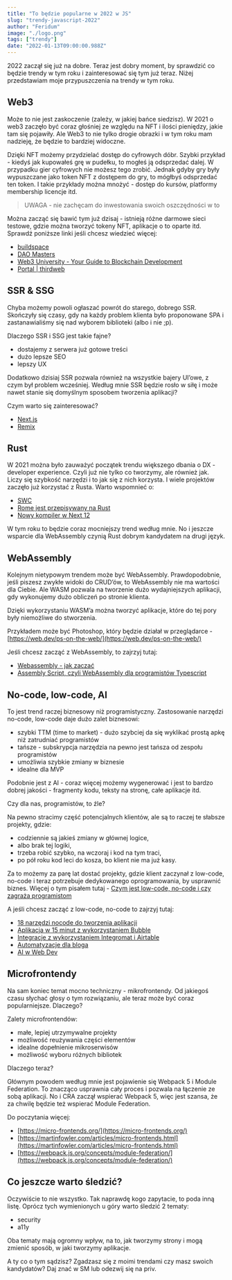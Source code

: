 ```yaml
---
title: "To będzie popularne w 2022 w JS"
slug: "trendy-javascript-2022"
author: "Feridum"
image: "./logo.png"
tags: ["trendy"]
date: "2022-01-13T09:00:00.988Z"
---
```


2022 zaczął się już na dobre. Teraz jest dobry moment, by sprawdzić co będzie trendy w tym roku i zainteresować się tym już teraz. Niżej przedstawiam moje przypuszczenia na trendy w tym roku.

<!--more-->

## Web3

Może to nie jest zaskoczenie (zależy, w jakiej bańce siedzisz). W 2021 o web3 zaczęło być coraz głośniej ze względu na NFT i ilości pieniędzy, jakie tam się pojawiły. Ale Web3 to nie tylko drogie obrazki i w tym roku mam nadzieję, że będzie to bardziej widoczne. 

Dzięki NFT możemy przydzielać dostęp do cyfrowych dóbr. Szybki przykład - kiedyś jak kupowałeś grę w pudełku, to mogłeś ją odsprzedać dalej. W przypadku gier cyfrowych nie możesz tego zrobić. Jednak gdyby gry były wypuszczane jako token NFT z dostępem do gry, to mógłbyś odsprzedać ten token.  I takie przykłady można mnożyć - dostęp do kursów, platformy membership licencje itd.

> UWAGA - nie zachęcam do inwestowania swoich oszczędności w to

Można zacząć się bawić tym już dzisaj - istnieją różne darmowe sieci testowe, gdzie można tworzyć tokeny NFT, aplikacje o to oparte itd. Sprawdź poniższe linki jeśli chcesz wiedzieć więcej: 

- [buildspace](https://buildspace.so/)
- [DAO Masters](https://www.daomasters.xyz/)
- [Web3 University - Your Guide to Blockchain Development](https://www.web3.university/)
- [Portal | thirdweb](https://thirdweb.com/portal)

## SSR & SSG

Chyba możemy powoli ogłaszać powrót do starego, dobrego SSR. Skończyły się czasy, gdy na każdy problem klienta było proponowane SPA i zastanawialiśmy się nad wyborem biblioteki (albo i nie ;p).

Dlaczego SSR i SSG jest takie fajne?

- dostajemy z serwera już gotowe treści
- dużo lepsze SEO
- lepszy UX

Dodatkowo dzisiaj SSR pozwala również na wszystkie bajery UI’owe, z czym był problem wcześniej. Według mnie SSR będzie rosło w siłę i może nawet stanie się domyślnym sposobem tworzenia aplikacji?

Czym warto się zainteresować?

- [Next.js](https://nextjs.org/)
- [Remix](https://remix.run/)

## Rust

W 2021 można było zauważyć początek trendu większego dbania o DX - developer experience. Czyli już nie tylko co tworzymy, ale również jak. Liczy się szybkość narzędzi i to jak się z nich korzysta. I wiele projektów zaczęło już korzystać z Rusta. Warto wspomnieć o:

- [SWC](https://swc.rs/)
- [Rome jest przepisywany na Rust](https://rome.tools/blog/2021/09/21/rome-will-be-rewritten-in-rust)
- [Nowy kompiler w Next 12](https://nextjs.org/blog/next-12#faster-builds-and-fast-refresh-with-rust-compiler)

W tym roku to będzie coraz mocniejszy trend według mnie. No i jeszcze wsparcie dla WebAssembly czynią Rust dobrym kandydatem na drugi język.

## WebAssembly

Kolejnym nietypowym trendem może być WebAssembly. Prawdopodobnie, jeśli piszesz zwykłe widoki do CRUD’ów, to WebAssembly nie ma wartości dla Ciebie. Ale WASM pozwala na tworzenie dużo wydajniejszych aplikacji, gdy wykonujemy dużo obliczeń po stronie klienta. 

Dzięki wykorzystaniu WASM’a można tworzyć aplikacje, które do tej pory były niemożliwe do stworzenia. 

Przykładem może być Photoshop, który będzie działał w przeglądarce - [https://web.dev/ps-on-the-web/](https://web.dev/ps-on-the-web/)

Jeśli chcesz zacząć z WebAssembly, to zajrzyj tutaj:

- [Webassembly - jak zaczać](https://fsgeek.pl/post/webassembly-jak-zaczac/)
- [Assembly Script, czyli WebAssembly dla programistów Typescript](https://fsgeek.pl/post/assembly-script-czyli-webassembly-dla-programistow-typescripta/)

## No-code, low-code, AI

To jest trend raczej biznesowy niż programistyczny. Zastosowanie narzędzi no-code, low-code daje dużo zalet biznesowi: 

- szybki TTM (time to market) - dużo szybciej da się wyklikać prostą apkę niż zatrudniać programistów
- tańsze - subskrypcja narzędzia na pewno jest tańsza od zespołu programistów
- umożliwia szybkie zmiany w biznesie
- idealne dla MVP

Podobnie jest z AI - coraz więcej możemy wygenerować i jest to bardzo dobrej jakości - fragmenty kodu, teksty na stronę, całe aplikacje itd.

Czy dla nas, programistów, to źle?

Na pewno stracimy część potencjalnych klientów, ale są to raczej te słabsze projekty, gdzie:

- codziennie są jakieś zmiany w głównej logice,
- albo brak tej logiki,
- trzeba robić szybko, na wczoraj i kod na tym traci,
- po pół roku kod leci do kosza, bo klient nie ma już kasy.

Za to możemy za parę lat dostać projekty, gdzie klient zaczynał z low-code, no-code i teraz potrzebuje dedykowanego oprogramowania, by usprawnić biznes. Więcej o tym pisałem tutaj - [Czym jest low-code, no-code i czy zagraża programistom](https://fsgeek.pl/post/czym-jest-low-code-no-code/)

A jeśli chcesz zacząć z low-code, no-code to zajrzyj tutaj:

- [18 narzędzi nocode do tworzenia aplikacji](https://fsgeek.pl/post/18-narzedzi-nocode-do-stworzenia-aplikacji/)
- [Aplikacja w 15 minut z wykorzystaniem Bubble](https://fsgeek.pl/post/jak-15-minut-zrobic-todo-app/)
- [Integracje z wykorzystaniem Integromat i Airtable](https://fsgeek.pl/post/automatyzacje-integromat-airtable/)
- [Automatyzacje dla bloga](https://fsgeek.pl/post/automatyzacje-dla-bloga-integromat-airtable/)
- [AI w Web Dev](https://fsgeek.pl/post/przyszlosc-ai-w-web-development/)

## Microfrontendy

Na sam koniec temat mocno techniczny - mikrofrontendy. Od jakiegoś czasu słychać głosy o tym rozwiązaniu, ale teraz może być coraz popularniejsze. Dlaczego?

Zalety microfrontendów: 

- małe, lepiej utrzymywalne projekty
- możliwość reużywania części elementów
- idealne dopełnienie mikroserwisów
- możliwość wyboru różnych bibliotek

Dlaczego teraz?

Głównym powodem według mnie jest pojawienie się Webpack 5 i Module Federation. To znacząco usprawnia cały proces i pozwala na łączenie ze sobą aplikacji. No i CRA zaczął wspierać Webpack 5, więc jest szansa, że za chwilę będzie też wspierać Module Federation. 

Do poczytania więcej: 

- [https://micro-frontends.org/](https://micro-frontends.org/)
- [https://martinfowler.com/articles/micro-frontends.html](https://martinfowler.com/articles/micro-frontends.html)
- [https://webpack.js.org/concepts/module-federation/](https://webpack.js.org/concepts/module-federation/)

## Co jeszcze warto śledzić?

Oczywiście to nie wszystko. Tak naprawdę kogo zapytacie, to poda inną listę. Oprócz tych wymienionych u góry warto śledzić 2 tematy: 

- security
- a11y

Oba tematy mają ogromny wpływ, na to, jak tworzymy strony i mogą zmienić sposób, w jaki tworzymy aplikacje. 

A ty co o tym sądzisz? Zgadzasz się z moimi trendami czy masz swoich kandydatów? Daj znać w SM lub odezwij się na priv.